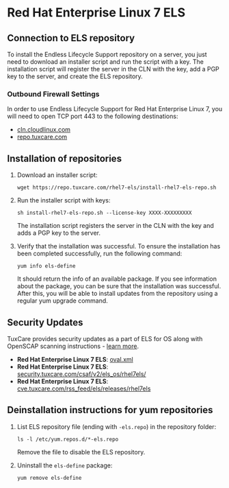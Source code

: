 # Red Hat Enterprise Linux 7 ELS

## Connection to ELS repository

To install the Endless Lifecycle Support repository on a server, you just need to download an installer script and run the script with a key. The installation script will register the server in the CLN with the key, add a PGP key to the server, and create the ELS repository.

### Outbound Firewall Settings

In order to use Endless Lifecycle Support for Red Hat Enterprise Linux 7, you will need to open TCP port 443 to the following destinations:

* [cln.cloudlinux.com](http://cln.cloudlinux.com)
* [repo.tuxcare.com](http://repo.tuxcare.com)

## Installation of repositories

1. Download an installer script:
   
   <CodeWithCopy>

   ```
   wget https://repo.tuxcare.com/rhel7-els/install-rhel7-els-repo.sh
   ```

   </CodeWithCopy>

2. Run the installer script with keys:

   <CodeWithCopy>

   ```
   sh install-rhel7-els-repo.sh --license-key XXXX-XXXXXXXXX
   ```

   </CodeWithCopy>

   The installation script registers the server in the CLN with the key and adds a PGP key to the server.

3. Verify that the installation was successful. To ensure the installation has been completed successfully, run the following command:
   
   <CodeWithCopy>

   ```
   yum info els-define
   ```

   </CodeWithCopy>

   It should return the info of an available package. If you see information about the package, you can be sure that the installation was successful.
   After this, you will be able to install updates from the repository using a regular yum upgrade command.

## Security Updates

TuxCare provides security updates as a part of ELS for OS along with OpenSCAP scanning instructions - [learn more](./machine-readable-security-data).

* **Red Hat Enterprise Linux 7 ELS**: [oval.xml](https://security.tuxcare.com/oval/els_os/rhel7els/oval.xml)
* **Red Hat Enterprise Linux 7 ELS**: [security.tuxcare.com/csaf/v2/els_os/rhel7els/](https://security.tuxcare.com/csaf/v2/els_os/rhel7els/)
* **Red Hat Enterprise Linux 7 ELS**: [cve.tuxcare.com/rss_feed/els/releases/rhel7els](https://cve.tuxcare.com/rss_feed/els/releases/rhel7els)

## Deinstallation instructions for yum repositories

1. List ELS repository file (ending with `-els.repo`) in the repository folder:

   <CodeWithCopy>

   ```
   ls -l /etc/yum.repos.d/*-els.repo
   ```

   </CodeWithCopy>

   Remove the file to disable the ELS repository.

2. Uninstall the `els-define` package:

   <CodeWithCopy>

   ```
   yum remove els-define
   ```

   </CodeWithCopy>
